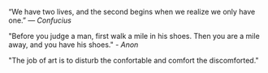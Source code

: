 “We have two lives, and the second begins when we realize we only have one.” ― *Confucius*

"Before you judge a man, first walk a mile in his shoes.  Then you are a mile away, and you have his shoes." - *Anon*

"The job of art is to disturb the confortable and comfort the discomforted."
